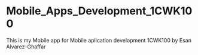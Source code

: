 # Mobile_Apps_Development_1CWK100
This is my Mobile app for Mobile aplication development 1CWK100 by Esan Alvarez-Ghaffar
